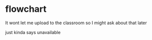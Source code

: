 # flowchart
It wont let me upload to the classroom so I might ask about that later

just kinda says unavailable
